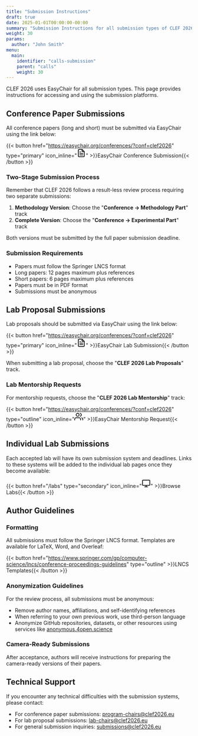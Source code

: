 ```yaml
---
title: "Submission Instructions"
draft: true
date: 2025-01-01T00:00:00-00:00
summary: "Submission Instructions for all submission types of CLEF 2026."
weight: 30
params:
  author: "John Smith"
menu:
  main:
    identifier: "calls-submission"
    parent: "calls"
    weight: 30
---
```


CLEF 2026 uses EasyChair for all submission types. This page provides instructions for accessing and using the submission platforms.

## Conference Paper Submissions

All conference papers (long and short) must be submitted via EasyChair using the link below:

{{< button href="https://easychair.org/conferences/?conf=clef2026" type="primary" icon_inline="<svg xmlns='http://www.w3.org/2000/svg' width='24' height='24' viewBox='0 0 24 24' fill='none' stroke='currentColor' stroke-width='2' stroke-linecap='round' stroke-linejoin='round'><path d='M14 2H6a2 2 0 0 0-2 2v16a2 2 0 0 0 2 2h12a2 2 0 0 0 2-2V8z'></path><polyline points='14 2 14 8 20 8'></polyline><line x1='16' y1='13' x2='8' y2='13'></line><line x1='16' y1='17' x2='8' y2='17'></line><polyline points='10 9 9 9 8 9'></polyline></svg>" >}}EasyChair Conference Submission{{< /button >}}

### Two-Stage Submission Process

Remember that CLEF 2026 follows a result-less review process requiring two separate submissions:

1. **Methodology Version**: Choose the "**Conference → Methodology Part**" track
2. **Complete Version**: Choose the "**Conference → Experimental Part**" track

Both versions must be submitted by the full paper submission deadline.

### Submission Requirements

- Papers must follow the Springer LNCS format
- Long papers: 12 pages maximum plus references
- Short papers: 6 pages maximum plus references
- Papers must be in PDF format
- Submissions must be anonymous

## Lab Proposal Submissions

Lab proposals should be submitted via EasyChair using the link below:

{{< button href="https://easychair.org/conferences/?conf=clef2026" type="primary" icon_inline="<svg xmlns='http://www.w3.org/2000/svg' width='24' height='24' viewBox='0 0 24 24' fill='none' stroke='currentColor' stroke-width='2' stroke-linecap='round' stroke-linejoin='round'><path d='M14 2H6a2 2 0 0 0-2 2v16a2 2 0 0 0 2 2h12a2 2 0 0 0 2-2V8z'></path><polyline points='14 2 14 8 20 8'></polyline><line x1='16' y1='13' x2='8' y2='13'></line><line x1='16' y1='17' x2='8' y2='17'></line><polyline points='10 9 9 9 8 9'></polyline></svg>" >}}EasyChair Lab Submission{{< /button >}}

When submitting a lab proposal, choose the "**CLEF 2026 Lab Proposals**" track.

### Lab Mentorship Requests

For mentorship requests, choose the "**CLEF 2026 Lab Mentorship**" track:

{{< button href="https://easychair.org/conferences/?conf=clef2026" type="outline" icon_inline="<svg xmlns='http://www.w3.org/2000/svg' width='24' height='24' viewBox='0 0 24 24' fill='none' stroke='currentColor' stroke-width='2' stroke-linecap='round' stroke-linejoin='round'><path d='M17 21v-2a4 4 0 0 0-4-4H5a4 4 0 0 0-4 4v2'></path><circle cx='9' cy='7' r='4'></circle><path d='M23 21v-2a4 4 0 0 0-3-3.87'></path><path d='M16 3.13a4 4 0 0 1 0 7.75'></path></svg>" >}}EasyChair Mentorship Request{{< /button >}}

## Individual Lab Submissions

Each accepted lab will have its own submission system and deadlines. Links to these systems will be added to the individual lab pages once they become available:

{{< button href="/labs" type="secondary" icon_inline="<svg xmlns='http://www.w3.org/2000/svg' width='24' height='24' viewBox='0 0 24 24' fill='none' stroke='currentColor' stroke-width='2' stroke-linecap='round' stroke-linejoin='round'><rect x='2' y='3' width='20' height='14' rx='2' ry='2'></rect><line x1='8' y1='21' x2='16' y2='21'></line><line x1='12' y1='17' x2='12' y2='21'></line></svg>" >}}Browse Labs{{< /button >}}

## Author Guidelines

### Formatting

All submissions must follow the Springer LNCS format. Templates are available for LaTeX, Word, and Overleaf:

{{< button href="https://www.springer.com/gp/computer-science/lncs/conference-proceedings-guidelines" type="outline" >}}LNCS Templates{{< /button >}}

### Anonymization Guidelines

For the review process, all submissions must be anonymous:

- Remove author names, affiliations, and self-identifying references
- When referring to your own previous work, use third-person language
- Anonymize GitHub repositories, datasets, or other resources using services like [anonymous.4open.science](https://anonymous.4open.science/)

### Camera-Ready Submissions

After acceptance, authors will receive instructions for preparing the camera-ready versions of their papers.

## Technical Support

If you encounter any technical difficulties with the submission systems, please contact:

- For conference paper submissions: [program-chairs@clef2026.eu](mailto:program-chairs@clef2026.eu)
- For lab proposal submissions: [lab-chairs@clef2026.eu](mailto:lab-chairs@clef2026.eu)
- For general submission inquiries: [submissions@clef2026.eu](mailto:submissions@clef2026.eu)